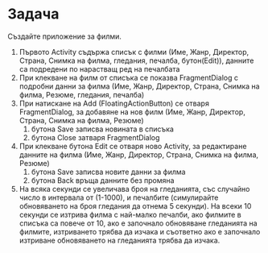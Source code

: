 # Задача

Създайте приложение за филми.&#x20;

1. Първото Activity съдържа списък с филми (Име, Жанр, Директор, Страна, Снимка на филма, гледания, печалба, бутон(Edit)), данните са подредени по нарастващ ред на печалбата&#x20;
2. При клекване на филм от списъка се показва FragmentDialog с подробни данни за филма (Име, Жанр, Директор, Страна, Снимка на филма, Резюме, гледания, печалба)&#x20;
3. При натискане на Add (FloatingActionButton) се отваря FragmentDialog, за добавяне на нов филм (Име, Жанр, Директор, Страна, Снимка на филма, Резюме)&#x20;
   1. бутона Save записва новината в списъка
   2. бутона Close затваря FragmentDialog
4. При клекване бутона Edit се отваря ново Activity, за редактиране данните на филма (Име, Жанр, Директор, Страна, Снимка на филма, Резюме)
   1. бутона Save записва новите данни за филма
   2. бутона Back връща данните без промяна
5. На всяка секунди се увеличава броя на гледанията, със случайно число в интервала от (1-1000), и печалбите (симулирайте обновяването на броя гледания да отнема 5 секунди). На всеки 10 секунди се изтрива филма с най-малко печалби, ако филмите в списъка са повече от 10, ако е започнало обновяване гледанията на филмите, изтриването трябва да изчака и съответно ако е започнало изтриване обновяването на гледанията трябва да изчака.

